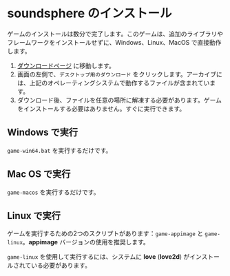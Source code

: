 # soundsphere のインストール
ゲームのインストールは数分で完了します。このゲームは、追加のライブラリやフレームワークをインストールせずに、Windows、Linux、MacOS で直接動作します。
1. [ダウンロードページ](/download) に移動します。
2. 画面の左側で、`デスクトップ用のダウンロード` をクリックします。アーカイブには、上記のオペレーティングシステムで動作するファイルが含まれています。
3. ダウンロード後、ファイルを任意の場所に解凍する必要があります。ゲームをインストールする必要はありません。すぐに実行できます。

## Windows で実行
`game-win64.bat` を実行するだけです。

## Mac OS で実行
`game-macos` を実行するだけです。

## Linux で実行
ゲームを実行するための2つのスクリプトがあります：`game-appimage` と `game-linux`。**appimage** バージョンの使用を推奨します。

`game-linux` を使用して実行するには、システムに **love** (**love2d**) がインストールされている必要があります。
